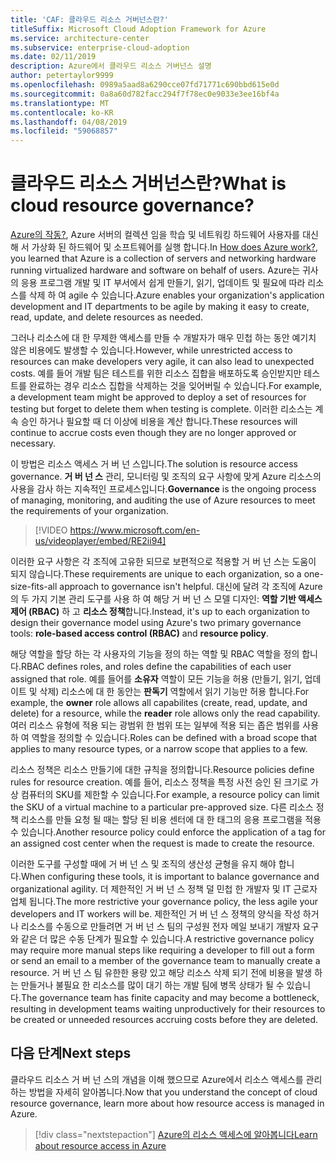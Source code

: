 ```yaml
---
title: 'CAF: 클라우드 리소스 거버넌스란?'
titleSuffix: Microsoft Cloud Adoption Framework for Azure
ms.service: architecture-center
ms.subservice: enterprise-cloud-adoption
ms.date: 02/11/2019
description: Azure에서 클라우드 리소스 거버넌스 설명
author: petertaylor9999
ms.openlocfilehash: 0989a5aad8a6290cce07fd71771c690bbd615e0d
ms.sourcegitcommit: 0a8a60d782facc294f7f78ec0e9033e3ee16bf4a
ms.translationtype: MT
ms.contentlocale: ko-KR
ms.lasthandoff: 04/08/2019
ms.locfileid: "59068857"
---
```

<!-- markdownlint-disable MD026 -->

# <a name="what-is-cloud-resource-governance"></a><span data-ttu-id="edf80-103">클라우드 리소스 거버넌스란?</span><span class="sxs-lookup"><span data-stu-id="edf80-103">What is cloud resource governance?</span></span>

<span data-ttu-id="edf80-104">[Azure의 작동?](what-is-azure.md), Azure 서버의 컬렉션 임을 학습 및 네트워킹 하드웨어 사용자를 대신해 서 가상화 된 하드웨어 및 소프트웨어를 실행 합니다.</span><span class="sxs-lookup"><span data-stu-id="edf80-104">In [How does Azure work?](what-is-azure.md), you learned that Azure is a collection of servers and networking hardware running virtualized hardware and software on behalf of users.</span></span> <span data-ttu-id="edf80-105">Azure는 귀사의 응용 프로그램 개발 및 IT 부서에서 쉽게 만들기, 읽기, 업데이트 및 필요에 따라 리소스를 삭제 하 여 agile 수 있습니다.</span><span class="sxs-lookup"><span data-stu-id="edf80-105">Azure enables your organization's application development and IT departments to be agile by making it easy to create, read, update, and delete resources as needed.</span></span>

<span data-ttu-id="edf80-106">그러나 리소스에 대 한 무제한 액세스를 만들 수 개발자가 매우 민첩 하는 동안 예기치 않은 비용에도 발생할 수 있습니다.</span><span class="sxs-lookup"><span data-stu-id="edf80-106">However, while unrestricted access to resources can make developers very agile, it can also lead to unexpected costs.</span></span> <span data-ttu-id="edf80-107">예를 들어 개발 팀은 테스트를 위한 리소스 집합을 배포하도록 승인받지만 테스트를 완료하는 경우 리소스 집합을 삭제하는 것을 잊어버릴 수 있습니다.</span><span class="sxs-lookup"><span data-stu-id="edf80-107">For example, a development team might be approved to deploy a set of resources for testing but forget to delete them when testing is complete.</span></span> <span data-ttu-id="edf80-108">이러한 리소스는 계속 승인 하거나 필요할 때 더 이상에 비용을 계산 합니다.</span><span class="sxs-lookup"><span data-stu-id="edf80-108">These resources will continue to accrue costs even though they are no longer approved or necessary.</span></span>

<span data-ttu-id="edf80-109">이 방법은 리소스 액세스 거 버 넌 스입니다.</span><span class="sxs-lookup"><span data-stu-id="edf80-109">The solution is resource access governance.</span></span> <span data-ttu-id="edf80-110">**거 버 넌 스** 관리, 모니터링 및 조직의 요구 사항에 맞게 Azure 리소스의 사용을 감사 하는 지속적인 프로세스입니다.</span><span class="sxs-lookup"><span data-stu-id="edf80-110">**Governance** is the ongoing process of managing, monitoring, and auditing the use of Azure resources to meet the requirements of your organization.</span></span>

<!-- markdownlint-disable MD034 -->

> [!VIDEO https://www.microsoft.com/en-us/videoplayer/embed/RE2ii94]

<!-- markdownlint-enable MD034 -->

<span data-ttu-id="edf80-111">이러한 요구 사항은 각 조직에 고유한 되므로 보편적으로 적용할 거 버 넌 스는 도움이 되지 않습니다.</span><span class="sxs-lookup"><span data-stu-id="edf80-111">These requirements are unique to each organization, so a one-size-fits-all approach to governance isn't helpful.</span></span> <span data-ttu-id="edf80-112">대신에 달려 각 조직에 Azure의 두 가지 기본 관리 도구를 사용 하 여 해당 거 버 넌 스 모델 디자인: **역할 기반 액세스 제어 (RBAC)** 하 고 **리소스 정책**합니다.</span><span class="sxs-lookup"><span data-stu-id="edf80-112">Instead, it's up to each organization to design their governance model using Azure's two primary governance tools: **role-based access control (RBAC)** and **resource policy**.</span></span>

<span data-ttu-id="edf80-113">해당 역할을 할당 하는 각 사용자의 기능을 정의 하는 역할 및 RBAC 역할을 정의 합니다.</span><span class="sxs-lookup"><span data-stu-id="edf80-113">RBAC defines roles, and roles define the capabilities of each user assigned that role.</span></span> <span data-ttu-id="edf80-114">예를 들어를 **소유자** 역할이 모든 기능을 허용 (만들기, 읽기, 업데이트 및 삭제) 리소스에 대 한 동안는 **판독기** 역할에서 읽기 기능만 허용 합니다.</span><span class="sxs-lookup"><span data-stu-id="edf80-114">For example, the **owner** role allows all capabilites (create, read, update, and delete) for a resource, while the  **reader** role allows only the read capability.</span></span> <span data-ttu-id="edf80-115">여러 리소스 유형에 적용 되는 광범위 한 범위 또는 일부에 적용 되는 좁은 범위를 사용 하 여 역할을 정의할 수 있습니다.</span><span class="sxs-lookup"><span data-stu-id="edf80-115">Roles can be defined with a broad scope that applies to many resource types, or a narrow scope that applies to a few.</span></span>

<span data-ttu-id="edf80-116">리소스 정책은 리소스 만들기에 대한 규칙을 정의합니다.</span><span class="sxs-lookup"><span data-stu-id="edf80-116">Resource policies define rules for resource creation.</span></span> <span data-ttu-id="edf80-117">예를 들어, 리소스 정책을 특정 사전 승인 된 크기로 가상 컴퓨터의 SKU를 제한할 수 있습니다.</span><span class="sxs-lookup"><span data-stu-id="edf80-117">For example, a resource policy can limit the SKU of a virtual machine to a particular pre-approved size.</span></span> <span data-ttu-id="edf80-118">다른 리소스 정책 리소스를 만들 요청 될 때는 할당 된 비용 센터에 대 한 태그의 응용 프로그램을 적용 수 있습니다.</span><span class="sxs-lookup"><span data-stu-id="edf80-118">Another resource policy could enforce the application of a tag for an assigned cost center when the request is made to create the resource.</span></span>

<span data-ttu-id="edf80-119">이러한 도구를 구성할 때에 거 버 넌 스 및 조직의 생산성 균형을 유지 해야 합니다.</span><span class="sxs-lookup"><span data-stu-id="edf80-119">When configuring these tools, it is important to balance governance and organizational agility.</span></span> <span data-ttu-id="edf80-120">더 제한적인 거 버 넌 스 정책 덜 민첩 한 개발자 및 IT 근로자 업체 됩니다.</span><span class="sxs-lookup"><span data-stu-id="edf80-120">The more restrictive your governance policy, the less agile your developers and IT workers will be.</span></span> <span data-ttu-id="edf80-121">제한적인 거 버 넌 스 정책의 양식을 작성 하거나 리소스를 수동으로 만들려면 거 버 넌 스 팀의 구성원 전자 메일 보내기 개발자 요구와 같은 더 많은 수동 단계가 필요할 수 있습니다.</span><span class="sxs-lookup"><span data-stu-id="edf80-121">A restrictive governance policy may require more manual steps like requiring a developer to fill out a form or send an email to a member of the governance team to manually create a resource.</span></span> <span data-ttu-id="edf80-122">거 버 넌 스 팀 유한한 용량 있고 해당 리소스 삭제 되기 전에 비용을 발생 하는 만들거나 불필요 한 리소스를 많이 대기 하는 개발 팀에 병목 상태가 될 수 있습니다.</span><span class="sxs-lookup"><span data-stu-id="edf80-122">The governance team has finite capacity and may become a bottleneck, resulting in development teams waiting unproductively for their resources to be created or unneeded resources accruing costs before they are deleted.</span></span>

## <a name="next-steps"></a><span data-ttu-id="edf80-123">다음 단계</span><span class="sxs-lookup"><span data-stu-id="edf80-123">Next steps</span></span>

<span data-ttu-id="edf80-124">클라우드 리소스 거 버 넌 스의 개념을 이해 했으므로 Azure에서 리소스 액세스를 관리 하는 방법을 자세히 알아봅니다.</span><span class="sxs-lookup"><span data-stu-id="edf80-124">Now that you understand the concept of cloud resource governance, learn more about how resource access is managed in Azure.</span></span>

> [!div class="nextstepaction"]
> [<span data-ttu-id="edf80-125">Azure의 리소스 액세스에 알아봅니다</span><span class="sxs-lookup"><span data-stu-id="edf80-125">Learn about resource access in Azure</span></span>](azure-resource-access.md)
